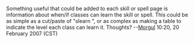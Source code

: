 Something useful that could be added to each skill or spell page is
information about when/if classes can learn the skill or spell. This
could be as simple as a cut/paste of "slearn <spell>", or as complex as
making a table to indicate the level each class can learn it. Thoughts?
--[Morgul](User:Morgul "wikilink") 10:20, 20 February 2007 (CST)
